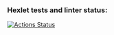 ### Hexlet tests and linter status:
[![Actions Status](https://github.com/TonyMudRec/java-project-78/workflows/hexlet-check/badge.svg)](https://github.com/TonyMudRec/java-project-78/actions)